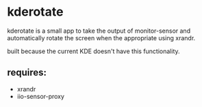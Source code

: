 # kderotate

kderotate is a small app to take the output of monitor-sensor and automatically rotate the screen when the appropriate using xrandr.  

built because the current KDE doesn't have this functionality.

## requires:

* xrandr
* iio-sensor-proxy

